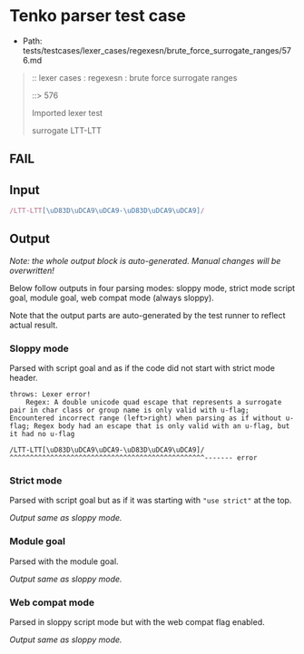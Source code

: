 # Tenko parser test case

- Path: tests/testcases/lexer_cases/regexesn/brute_force_surrogate_ranges/576.md

> :: lexer cases : regexesn : brute force surrogate ranges
>
> ::> 576
>
> Imported lexer test
>
> surrogate LTT-LTT

## FAIL

## Input

`````js
/LTT-LTT[\uD83D\uDCA9\uDCA9-\uD83D\uDCA9\uDCA9]/
`````

## Output

_Note: the whole output block is auto-generated. Manual changes will be overwritten!_

Below follow outputs in four parsing modes: sloppy mode, strict mode script goal, module goal, web compat mode (always sloppy).

Note that the output parts are auto-generated by the test runner to reflect actual result.

### Sloppy mode

Parsed with script goal and as if the code did not start with strict mode header.

`````
throws: Lexer error!
    Regex: A double unicode quad escape that represents a surrogate pair in char class or group name is only valid with u-flag; Encountered incorrect range (left>right) when parsing as if without u-flag; Regex body had an escape that is only valid with an u-flag, but it had no u-flag

/LTT-LTT[\uD83D\uDCA9\uDCA9-\uD83D\uDCA9\uDCA9]/
^^^^^^^^^^^^^^^^^^^^^^^^^^^^^^^^^^^^^^^^^^^^^^^^------- error
`````

### Strict mode

Parsed with script goal but as if it was starting with `"use strict"` at the top.

_Output same as sloppy mode._

### Module goal

Parsed with the module goal.

_Output same as sloppy mode._

### Web compat mode

Parsed in sloppy script mode but with the web compat flag enabled.

_Output same as sloppy mode._
